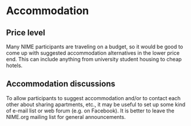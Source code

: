 # Accommodation


## Price level

Many NIME participants are traveling on a budget, so it would be good to come up with suggested accommodation alternatives in the lower price end. This can include anything from university student housing to cheap hotels.

## Accommodation discussions

To allow participants to suggest accommodation and/or to contact each other about sharing apartments, etc., it may be useful to set up some kind of e-mail list or web forum (e.g. on Facebook). It is better to leave the NIME.org mailing list for general announcements.
